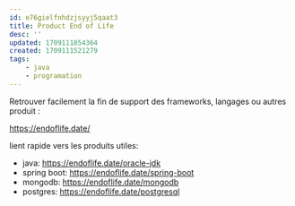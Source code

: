 ```yaml
---
id: e76gielfnhdzjsyyj5qaat3
title: Product End of Life
desc: ''
updated: 1709111854364
created: 1709111521279
tags:
    - java
    - programation
---
```


Retrouver facilement la fin de support des frameworks, langages ou autres produit :

https://endoflife.date/

lient rapide vers les produits utiles:
- java: https://endoflife.date/oracle-jdk
- spring boot: https://endoflife.date/spring-boot
- mongodb: https://endoflife.date/mongodb
- postgres: https://endoflife.date/postgresql 
